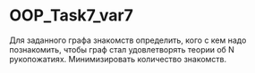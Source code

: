 # OOP_Task7_var7
Для заданного графа знакомств определить, кого с кем надо познакомить, чтобы граф стал удовлетворять теории об N рукопожатиях.  Минимизировать количество знакомств.
